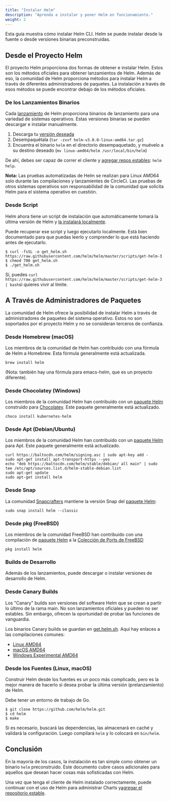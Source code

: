 ```yaml
---
title: "Instalar Helm"
description: "Aprenda a instalar y poner Helm en funcionamiento."
weight: 2
---
```


Esta guía muestra cómo instalar Helm CLI. Helm se puede instalar desde la fuente
o desde versiones binarias preconstruidas.

## Desde el Proyecto Helm

El proyecto Helm proporciona dos formas de obtener e instalar Helm. Estos son los
métodos oficiales para obtener lanzamientos de Helm. Además de eso, la comunidad
de Helm proporciona métodos para instalar Helm a través de diferentes administradores
de paquetes. La instalación a través de esos métodos se puede encontrar debajo
de los métodos oficiales.

### De los Lanzamientos Binarios

Cada [lanzamiento](https://github.com/helm/helm/releases) de Helm proporciona
binarios de lanzamiento para una variedad de sistemas operativos. Estas versiones
binarias se pueden descargar e instalar manualmente.

1. Descarga tu [versión deseada](https://github.com/helm/helm/releases)
2. Desempaquétala (`tar -zxvf helm-v3.0.0-linux-amd64.tar.gz`)
3. Encuentra el binario `helm` en el directorio desempaquetado, y muévelo a su
destino deseado (`mv linux-amd64/helm /usr/local/bin/helm`)

De ahí, debes ser capaz de correr el cliente y
[agregar repos estables](https://helm.sh/docs/intro/quickstart/#initialize-a-helm-chart-repository):
`helm help`.

**Nota:** Las pruebas automatizadas de Helm se realizan para Linux AMD64 solo durante
las compilaciones y lanzamientes de CircleCi. Las pruebas de otros sistemas operativos
son responsabilidad de la comunidad que solicita Helm para el sistema operativo
en cuestión.

### Desde Script

Helm ahora tiene un script de instalación que automáticamente tomará la última versión
de Helm y [la instalará localmente](https://raw.githubusercontent.com/helm/helm/master/scripts/get-helm-3).

Puede recuperar ese script y luego ejecutarlo localmente. Está bien documentado para
que puedas leerlo y comprender lo que está haciendo antes de ejecutarlo.

```console
$ curl -fsSL -o get_helm.sh https://raw.githubusercontent.com/helm/helm/master/scripts/get-helm-3
$ chmod 700 get_helm.sh
$ ./get_helm.sh
```

Sí, puedes `curl https://raw.githubusercontent.com/helm/helm/master/scripts/get-helm-3 | bash`si
quieres vivir al límite.

## A Través de Administradores de Paquetes

La comunidad de Helm ofrece la posibilidad de instalar Helm a través de administradores
de paquetes del sistema operativo. Estos no son soportados por el proyecto Helm y
no se consideran terceros de confianza.

### Desde Homebrew (macOS)

Los miembros de la comunidad de Helm han contribuido con una fórmula de Helm a Homebrew.
Esta fórmula generalmente está actualizada.

```console
brew install helm
```

(Nota: también hay una fórmula para emacs-helm, que es un proyecto diferente).

### Desde Chocolatey (Windows)

Los miembros de la comunidad Helm han contribuido con un
[paquete Helm](https://chocolatey.org/packages/kubernetes-helm) construido para
[Chocolatey](https://chocolatey.org/). Este paquete generalmente está actualizado.

```console
choco install kubernetes-helm
```

### Desde Apt (Debian/Ubuntu)

Los miembros de la comunidad Helm han contribuido con un
[paquete Helm](https://helm.baltorepo.com/stable/debian/) para Apt.
Este paquete generalmente está actualizado.

```console
curl https://baltocdn.com/helm/signing.asc | sudo apt-key add -
sudo apt-get install apt-transport-https --yes
echo "deb https://baltocdn.com/helm/stable/debian/ all main" | sudo tee /etc/apt/sources.list.d/helm-stable-debian.list
sudo apt-get update
sudo apt-get install helm
```

### Desde Snap

La comunidad [Snapcrafters](https://github.com/snapcrafters) mantiene la
versión Snap del [paquete Helm](https://snapcraft.io/helm):

```console
sudo snap install helm --classic
```

### Desde pkg (FreeBSD)

Los miembros de la comunidad FreeBSD han contribuido con una compilación de
[paquete Helm](https://www.freshports.org/sysutils/helm) a la
[Colección de Ports de FreeBSD](https://man.freebsd.org/ports)

```console
pkg install helm
```

### Builds de Desarrollo

Además de los lanzamientos, puede descargar o instalar versiones de desarrollo de
Helm.

### Desde Canary Builds

Los "Canary" builds son versiones del software Helm que se crean a partir lo último
de la rama main. No son lanzamientos oficiales y pueden no ser estables. Sin embargo,
ofrecen la oportunidad de probar las funciones de vanguardia.

Los binarios Canary builds se guardan en [get.helm.sh](https://get.helm.sh). Aquí
hay enlaces a las compilaciones comunes:

- [Linux AMD64](https://get.helm.sh/helm-canary-linux-amd64.tar.gz)
- [macOS AMD64](https://get.helm.sh/helm-canary-darwin-amd64.tar.gz)
- [Windows Experimental AMD64](https://get.helm.sh/helm-canary-windows-amd64.zip)

### Desde los Fuentes (Linux, macOS)

Construir Helm desde los fuentes es un poco más complicado, pero es la mejor
manera de hacerlo si desea probar la última versión (prelanzamiento) de Helm.

Debe tener un entorno de trabajo de Go.

```console
$ git clone https://github.com/helm/helm.git
$ cd helm
$ make
```

Si es necesario, buscará las dependencias, las almacenará en caché y validará
la configuración. Luego compilará `helm` y lo colocará en `bin/helm`.

## Conclusión

En la mayoría de los casos, la instalación es tan simple como obtener un binario
`helm` preconstruido. Este documento cubre casos adicionales para aquellos que
desean hacer cosas más sofisticadas con Helm.

Una vez que tenga el cliente de Helm instalado correctamente, puede continuar con
el uso de Helm para administrar Charts y[agregar el repositorio
estable](https://helm.sh/docs/intro/quickstart/#initialize-a-helm-chart-repository).
